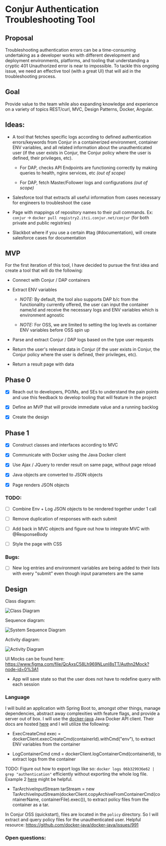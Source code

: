 # Conjur Authentication Troubleshooting Tool

## Proposal

Troubleshooting authentication errors can be a time-consuming undertaking as a developer works with different development 
and deployment environments, platforms, and tooling that understanding a cryptic 401 Unauthorized error is near to impossible. 
To tackle this ongoing issue, we need an effective tool (with a great UI) that will aid in the troubleshooting process.

## Goal

Provide value to the team while also expanding knowledge and experience on a variety of topics REST/curl, MVC, Design 
Patterns, Docker, Angular.

## Ideas:

- A tool that fetches specific logs according to defined authentication errors/keywords from Conjur in a containerized 
environment, container ENV variables, and all related information about the unauthenticated user (if the user exists in 
Conjur, the Conjur policy where the user is defined, their privileges, etc).
    
    - For DAP, checks API Endpoints are functioning correctly by making queries to health, nginx services, etc _(out of scope)_
    
    - For DAP, fetch Master/Follower logs and configurations  _(out of scope)_
 
- Salesforce tool that extracts all useful information from cases necessary for engineers to troubleshoot the case

- Page with mappings of repository names to their pull commands. Ex: `conjur` → `docker pull registry2.itci.conjur.net/conjur` (for both private and public registries)

- Slackbot where if you use a certain #tag (#documentation), will create salesforce cases for documentation  

## MVP

For the first iteration of this tool, I have decided to pursue the first idea and create a tool that will do the following:

- Connect with Conjur / DAP containers

- Extract ENV variables

    - *NOTE:* By default, the tool also supports DAP b/c from the functionality currently offered, the user can input 
    the container name/id and receive the necessary logs and ENV variables which is environment agnostic
    
    - *NOTE:* For OSS, we are limited to setting the log levels as container ENV variables before OSS spin up

- Parse and extract Conjur / DAP logs based on the type user requests

- Return the user's relevant data in Conjur (if the user exists in Conjur, the Conjur policy where the user is defined, 
their privileges, etc).

- Return a result page with data

## Phase 0

- [x] Reach out to developers, PO/Ms, and SEs to understand the pain points and use this feedback to develop tooling that will feature in the project

- [x] Define an MVP that will provide immediate value and a running backlog

- [x] Create the design

## Phase 1

- [x] Construct classes and interfaces according to MVC

- [x] Communicate with Docker using the Java Docker client

- [x] Use Ajax / JQuery to render result on same page, without page reload

- [x] Java objects are converted to JSON objects

- [x] Page renders JSON objects

### TODO:

- [ ] Combine Env + Log JSON objects to be rendered together under 1 call

- [ ] Remove duplication of responses with each submit

- [ ] Add back in MVC objects and figure out how to integrate MVC with @ResponseBody

- [ ] Style the page with CSS

### Bugs:

- [ ] New log entries and environment variables are being added to their lists with every "submit" even though input parameters are the same



## Design

Class diagram:

![Class Diagram](./classDiagram.png)

Sequence diagram:

![System Sequence Diagram](./troubleshootSystemSequenceDiagram.png)

Activity diagram:

![Activity Diagram](./activityDiagram.png)

UI Mocks can be found here: https://www.figma.com/file/QcAxsC58Lh969NLunI8sTT/Authn2Mock?node-id=0%3A1

- App will save state so that the user does not have to redefine query with each session
 
### Language

I will build an application with Spring Boot to, amongst other things, manage dependencies, abstract away complexities with
feature flags, and provide a server out of box. I will use the [docker-java](https://github.com/docker-java/docker-java)
Java Docker API client. Their docs are hosted [here](https://javadoc.io/doc/com.github.docker-java/docker-java/3.0.1/index.html) and
I will utilize the following:

- ExecCreateCmd exec = dockerClient.execCreateCmd(containerId).withCmd("env"), to extract ENV variables from the container

- LogContainerCmd cmd = dockerClient.logContainerCmd(containerId), to extract logs from the container

TODO: Figure out how to export logs like so: `docker logs 06b329936e62 | grep "authentication"` efficiently without exporting
 the whole log file. Example 2 [here](https://www.programcreek.com/java-api-examples/?api=com.github.dockerjava.api.command.LogContainerCmd)
 might be helpful.

- TarArchiveInputStream tarStream = new TarArchiveInputStream(dockerClient.copyArchiveFromContainerCmd(containerName,
containerFile).exec()), to extract policy files from the container as a tar.

In Conjur OSS (quickstart), files are located in the `policy` directory. So I will extract and query policy files for the
unauthenticated user. Helpful resource: https://github.com/docker-java/docker-java/issues/991

### Open questions:
